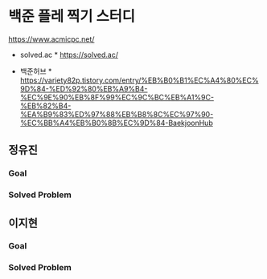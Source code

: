 # 백준 플레 찍기 스터디

https://www.acmicpc.net/

* solved.ac *
https://solved.ac/

* 백준허브 *
https://variety82p.tistory.com/entry/%EB%B0%B1%EC%A4%80%EC%9D%84-%ED%92%80%EB%A9%B4-%EC%9E%90%EB%8F%99%EC%9C%BC%EB%A1%9C-%EB%82%B4-%EA%B9%83%ED%97%88%EB%B8%8C%EC%97%90-%EC%BB%A4%EB%B0%8B%EC%9D%84-BaekjoonHub


정유진
-----------------------
### Goal

### Solved Problem

이지현
-----------------------
### Goal

### Solved Problem
